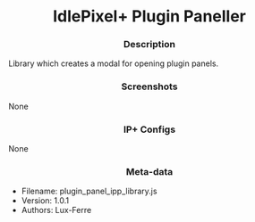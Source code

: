 <h1 align="center">IdlePixel+ Plugin Paneller</h1>

<h3 align="center"> Description</h3>

Library which creates a modal for opening plugin panels.

<h3 align="center"> Screenshots</h3>

None

<h3 align="center"> IP+ Configs</h3>

None

<h3 align="center"> Meta-data</h3>

 - Filename: plugin_panel_ipp_library.js
 - Version: 1.0.1
 - Authors: Lux-Ferre
